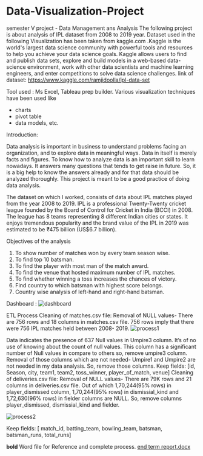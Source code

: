 # Data-Visualization-Project
semester  V project - Data Management ans Analysis
The following project is about analysis of IPL dataset from 2008 to 2019 year. 
Dataset used in the following Visualization has been taken from kaggle.com .Kaggle is the world's largest data science community with powerful tools and resources to help you achieve your data science goals. Kaggle allows users to find and publish data sets, explore and build models in a web-based data-science environment, work with other data scientists and machine learning engineers, and enter competitions to solve data science challenges.
link of dataset: https://www.kaggle.com/ramjidoolla/ipl-data-set

Tool used : Ms Excel, Tableau prep builder. 
Various visualization techniques have been used like
 - charts 
 - pivot table 
 - data models, etc.

Introduction:

Data analysis is important in business to understand problems facing an organization, and to explore data in meaningful ways. Data in itself is merely facts and figures. To know how to analyze data is an important skill to learn nowadays. It answers many questions that tends to get raise in future. So, it is a big help to know the answers already and for that data should be analyzed thoroughly. This project is meant to be a good practice of doing data analysis.

The dataset on which I worked, consists of data about IPL matches played from the year 2008 to 2019. IPL is a professional Twenty-Twenty cricket league founded by the Board of Control for Cricket in India (BCCI) in 2008. The league has 8 teams representing 8 different Indian cities or states. It enjoys tremendous popularity and the brand value of the IPL in 2019 was estimated to be ₹475 billion (US$6.7 billion).                                               


Objectives of the analysis

1.	To show number of matches won by every team season wise.
2.	To find top 10 batsman.
3.	To find the player with most man of the match award.
4.	To find the venue that hosted maximum number of IPL matches.
5.	To find whether winning a toss increases the chances of victory.
6.	Find country to which batsman with highest score belongs.
7.	Country wise analysis of left-hand and right-hand batsman.

Dashboard :
![dashboard](https://user-images.githubusercontent.com/61225994/107218346-81e4d280-6a35-11eb-9b17-69fa7d1a6e84.png)


ETL Process
Cleaning of matches.csv file:
Removal of NULL values-
There are 756 rows and 18 columns in matches.csv file. 756 rows imply that there were 756 IPL matches held between 2008- 2019.
![process1](https://user-images.githubusercontent.com/61225994/107217787-b1dfa600-6a34-11eb-876a-5cab2189741a.png)

Data indicates the presence of 637 Null values in Umpire3 column. It’s of no use of knowing about the count of null values. This column has a significant number of Null values in compare to others so, remove umpire3 column.
Removal of those columns which are not needed-
Umpire1 and Umpire2 are not needed in my data analysis. So, remove those columns.
Keep fields: [id, Season, city, team1, team2, toss_winner, player_of_match, venue]
Cleaning of deliveries.csv file:
Removal of NULL values-
There are 79K rows and 21 columns in deliveries.csv file. Out of which 1,70,244(95% rows) in player_dismissed column, 1,70,244(95% rows) in dismissial_kind and 1,72,630(96% rows) in fielder columns are NULL. So, remove columns  player_dismissed, dismissial_kind and fielder.

![process2](https://user-images.githubusercontent.com/61225994/107218022-0daa2f00-6a35-11eb-93b5-a7d45ccf5f1c.png)

Keep fields: [ match_id, batting_team, bowling_team, batsman, batsman_runs, total_runs]


**bold** Word file for Reference and complete process.
[end term report.docx](https://github.com/Tonystark-300/Data-Visualization-Project/files/5943680/end.term.report.docx)

